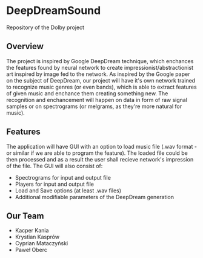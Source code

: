 # DeepDreamSound
Repository of the Dolby project
## Overview

The project is inspired by Google DeepDream technique, which enchances the features found by neural network to create impressionist/abstractionist art inspired by image fed to the network. As inspired by the Google paper on the subject of DeepDream, our project will have it's own network trained to recognize music genres (or even bands), which is able to extract features of given music and enchance them creating something new. The recognition and enchancement will happen on data in form of raw signal samples or on spectrograms (or melgrams, as they're more natural for music).

## Features

The application will have GUI with an option to load music file (.wav format - or similar if we are able to program the feature). The loaded file could be then processed and as a result the user shall recieve network's impression of the file. The GUI will also consist of:
* Spectrograms for input and output file
* Players for input and output file
* Load and Save options (at least .wav files)
* Additional modifiable parameters of the DeepDream generation

## Our Team
* Kacper Kania
* Krystian Kasprów
* Cyprian Mataczyński
* Paweł Oberc
